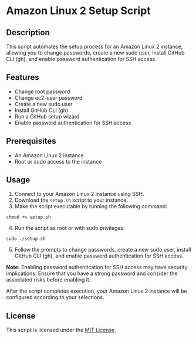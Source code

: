 # Amazon Linux 2 Setup Script

## Description

This script automates the setup process for an Amazon Linux 2 instance, allowing you to change passwords, create a new sudo user, install GitHub CLI (gh), and enable password authentication for SSH access.

## Features

- Change root password
- Change ec2-user password
- Create a new sudo user
- Install GitHub CLI (gh)
- Run a GitHub setup wizard
- Enable password authentication for SSH access

## Prerequisites

- An Amazon Linux 2 instance
- Root or sudo access to the instance

## Usage

1. Connect to your Amazon Linux 2 instance using SSH.
2. Download the `setup.sh` script to your instance.
3. Make the script executable by running the following command:

`chmod +x setup.sh`

4. Run the script as root or with sudo privileges:

`sudo ./setup.sh`

5. Follow the prompts to change passwords, create a new sudo user, install GitHub CLI (gh), and enable password authentication for SSH access.

**Note:** Enabling password authentication for SSH access may have security implications. Ensure that you have a strong password and consider the associated risks before enabling it.

After the script completes execution, your Amazon Linux 2 instance will be configured according to your selections.

## License

This script is licensed under the [MIT License](LICENSE).